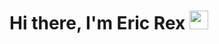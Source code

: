 # Hi there, I'm Eric Rex  <img width="30px" src="https://media.tenor.com/images/3b388fe03da271d2674faf85eb7c3fcd/tenor.gif" />

